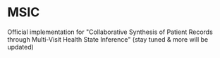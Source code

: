 # MSIC
Official implementation for "Collaborative Synthesis of Patient Records through Multi-Visit Health State Inference" (stay tuned &amp; more will be updated)
